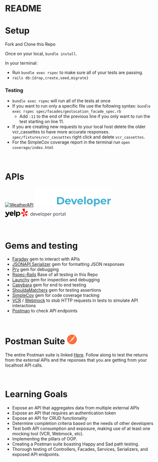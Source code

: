 # README


# Setup

Fork and Clone this Repo

Once on your local, `bundle install`.

In your terminal:
- Run `bundle exec rspec` to make sure all of your tests are passing.
- `rails db:{drop,create,seed,migrate}`

### Testing

- `bundle exec rspec` will run all of the tests at once 
- If you want to run only a specific file use the following syntax: `bundle exec rspec spec/facades/geolocation_facade_spec.rb`
  -  Add `:11` to the end of the previous line if you only want to run the test starting on line 11. 
- If you are creating new requests to your local host delete the older vcr_cassettes to have more accurate responses. `spec/fixtures/vcr_cassettes` right click and delete `vcr_cassettes`.
- For the SimpleCov coverage report in the terminal run `open coverage/index.html`

<br>

# APIs

[![WeatherAPI](https://cdn.weatherapi.com/v4/images/weatherapi_logo.png)](https://www.weatherapi.com/)
[![MapQuest](image-1.png)](https://developer.mapquest.com/)
[![Yelp Developer API](image-3.png)](https://www.yelp.com/)

<br>

# Gems and testing 
- [Faraday](https://github.com/lostisland/faraday) gem to interact with APIs
- [JSONAPI Serializer](https://github.com/jsonapi-serializer/jsonapi-serializer) gem for formatting JSON responses
- [Pry](https://github.com/pry/pry) gem for debugging
- [Rspec-Rails](https://github.com/rspec/rspec-rails) Base of all testing in this Repo
- [Launchy](https://github.com/copiousfreetime/launchy) gem for inspection and debugging
- [Capybara](https://github.com/morris-lab/Capybara) gem for end to end testing 
- [ShouldaMatchers](https://github.com/thoughtbot/shoulda-matchers) gem for testing assertions
- [SimpleCov](https://github.com/simplecov-ruby/simplecov) gem for code coverage tracking
- [VCR](https://github.com/vcr/vcr) / [Webmock](https://github.com/bblimke/webmock) to stub HTTP requests in tests to simulate API interactions
- [Postman](https://www.postman.com/) to check API endpoints

<br>

# Postman Suite <a href="https://www.postman.com/" title="Postman"> ![Alt text](image-2.png)</a>

The entire Postman suite is linked [Here](https://www.postman.com/workspace/558c3e53-ddb4-4057-a00c-5e7fd3e90047/collection/31390544-82f83717-91b3-46b3-9647-2eae6e64861c). Follow along to test the returns from the external APIs and the reponses that you are getting from your localhost API calls. 

<br>

# Learning Goals

- Expose an API that aggregates data from multiple external APIs
- Expose an API that requires an authentication token
- Expose an API for CRUD functionality
- Determine completion criteria based on the needs of other developers
- Test both API consumption and exposure, making use of at least one mocking tool (VCR, Webmock, etc).
- Implementing the pillars of OOP.
- Creating a Postman suite boasting Happy and Sad path testing.
- Thorough testing of Controllers, Facades, Services, Serializers, and exposed API endpoints.